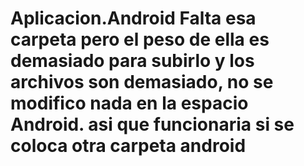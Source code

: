 # Aplicacion.Android Falta esa carpeta pero el peso de ella es demasiado para subirlo y los archivos son demasiado, no se modifico nada en la espacio Android. asi que funcionaria si se coloca otra carpeta android
